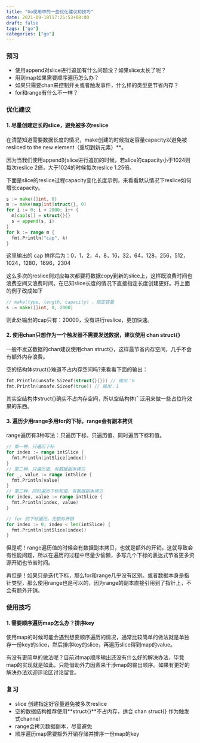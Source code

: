 ```yaml
---
title: "Go使用中的一些优化建议和技巧"
date: 2021-09-18T17:25:53+08:00
draft: false
tags: ["go"]
categories: ["go"]
---
```


### 预习

- 使用append对slice进行追加有什么问题没？如果slice太长了呢？
- 用到map如果需要顺序遍历怎么办？
- 如果只需要chan来控制开关或者触发事件，什么样的类型更节省内存？
- for和range有什么不一样？

### 优化建议

#### 1. 尽量创建定长的slice，避免被多次reslice

在清楚知道需要数据长度的情况，make创建的时候指定容量capacity以避免被resliced to the new element（重切到新元素）**。

因为当我们使用append对slice进行追加的时候，若slice的capacity小于1024则每次reslice 2倍，大于1024的时候每次reslice 1.25倍。

下面是slice的reslice过程capacity变化长度示例，来看看默认情况下reslice如何增长capacity。

```go
s := make([]int, 0)
m := make(map[int]struct{}, 0)
for i := 0; i < 2000; i++ {
  m[cap(s)] = struct{}{}
  s = append(s, i)
}
for k := range m {
  fmt.Println("cap", k)
}
```

这里输出的 cap 排序后为：0，1，2，4，8，16，32，64，128，256，512，1024，1280，1696，2304

这么多次的reslice则对应每次都要将数据copy到新的slice上，这样既浪费时间也浪费空间又浪费时间。在已知slice长度的情况下直接指定长度创建更好。将上面的例子改成如下

```go
// make(type, length, capacity) ，指定容量
s := make([]int, 0, 2000)

```

则此处输出的cap只有：20000，没有进行reslice，更加快速。

#### 2. 使用chan只想作为一个触发器不需要发送数据，建议使用 chan struct{}

一般不发送数据的chan建议使用chan struct{}，这样最节省内存空间，几乎不会有额外内存浪费。

空的结构体struct{}难道不占内存空间吗?来看看下面的输出：

```go
fmt.Println(unsafe.Sizeof(struct{}{})) // 输出：0
fmt.Println(unsafe.Sizeof(true)) // 输出：1
```

其实空结构体struct{}确实不占内存空间，所以空结构体广泛用来做一些占位符效果的东西。

#### 3. 遍历少用range多用for的下标，range会有副本拷贝

range遍历有3种写法：只遍历下标、只遍历值、同时遍历下标和值。

```go
// 第一种，只遍历下标
for index := range intSlice {
  fmt.Println(intSlice[index])
}
// 第二种，只遍历值，有数据副本拷贝
for _, value := range intSlice {
  fmt.Println(value)
}
// 第三种，同时遍历下标和值，有数据副本拷贝
for index, value := range intSlice {
  fmt.Println(index, value)
}

// for 的下标遍历，无额外开销
for index := 0; index < len(intSlice) {
  fmt.Println(intSlice[index])
}

```

但是呢！range遍历值的时候会有数据副本拷贝，也就是额外的开销。这就导致会有性能问题，所以在遍历的过程中尽量少偷懒，多写几个下标的表达式节省更多资源开销也节省时间。

再但是！如果只是迭代下标，那么for和range几乎没有区别。或者数据本身是指针类型，那么使用range也是可以的，因为range的副本直接引用到了指针上，不会有额外开销。

### 使用技巧

#### 1. 需要顺序遍历map怎么办？排序key

使用map的时候可能会遇到想要顺序遍历的情况，通常比较简单的做法就是单独存一份key的slice，然后排序key的slice，再遍历slice得到map的value。

有没有更简单的做法呢？目前对map顺序输出还没有什么好的解决办法，毕竟map的实现就是如此，只能借助外力因素来干涉map的输出顺序。如果有更好的解决办法欢迎评论区讨论留言。

### 复习

- slice 创建指定好容量避免被多次reslice
- 空的数据结构推荐使用**struct{}**不占内存，适合 chan struct{} 作为触发式channel
- range会拷贝数据副本，尽量避免
- 顺序遍历map需要额外开销存储并排序一份map的key
